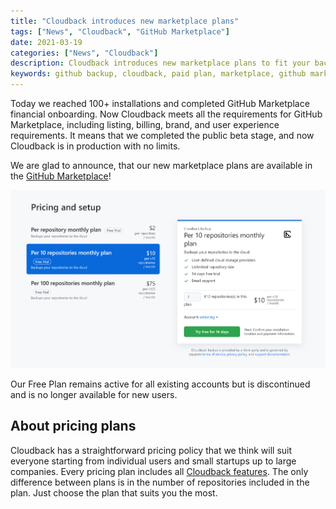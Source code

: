 ```yaml
---
title: "Cloudback introduces new marketplace plans"
tags: ["News", "Cloudback", "GitHub Marketplace"]
date: 2021-03-19
categories: ["News", "Cloudback"]
description: Cloudback introduces new marketplace plans to fit your backup needs
keywords: github backup, cloudback, paid plan, marketplace, github marketplace, github backup as a service, github backup service, github backup solution, github backup tool, github backup tools, github backup software
---
```


Today we reached 100+ installations and completed GitHub Marketplace financial onboarding. Now Cloudback meets all the requirements for GitHub Marketplace, including listing, billing, brand, and user experience requirements. It means that we completed the public beta stage, and now Cloudback is in production with no limits. 

We are glad to announce, that our new marketplace plans are available in the [GitHub Marketplace](https://github.com/marketplace/cloudback)!

![pricing-plans](/static/blog/cloudback-pricing.png)

Our Free Plan remains active for all existing accounts but is discontinued and is no longer available for new users.

## About pricing plans

Cloudback has a straightforward pricing policy that we think will suit everyone starting from individual users and small startups up to large companies. Every pricing plan includes all [Cloudback features](/features). The only difference between plans is in the number of repositories included in the plan. Just choose the plan that suits you the most.